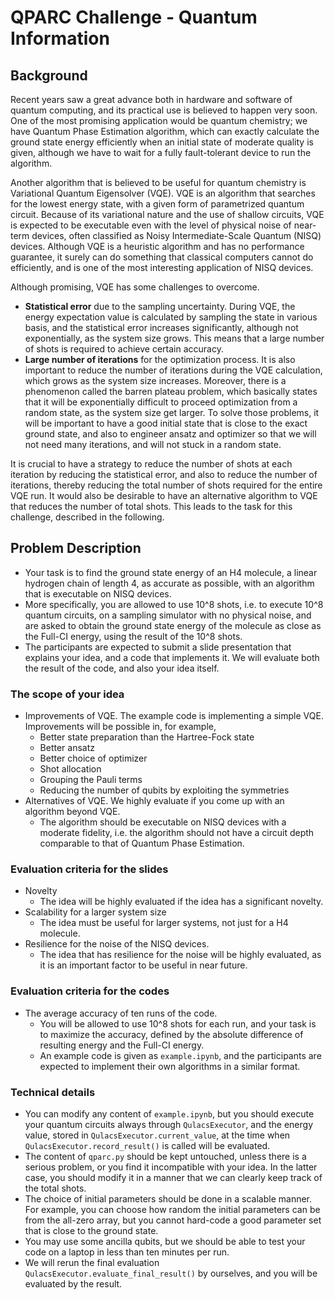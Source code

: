 # QPARC Challenge - Quantum Information

## Background
Recent years saw a great advance both in hardware and software of quantum computing, and its practical use is believed to happen very soon. One of the most promising application would be quantum chemistry; we have Quantum Phase Estimation algorithm, which can exactly calculate the ground state energy efficiently when an initial state of moderate quality is given, although we have to wait for a fully fault-tolerant device to run the algorithm.

Another algorithm that is believed to be useful for quantum chemistry is Variational Quantum Eigensolver (VQE). VQE is an algorithm that searches for the lowest energy state, with a given form of parametrized quantum circuit. Because of its variational nature and the use of shallow circuits, VQE is expected to be executable even with the level of physical noise of near-term devices, often classified as Noisy Intermediate-Scale Quantum (NISQ) devices. Although VQE is a heuristic algorithm and has no performance guarantee, it surely can do something that classical computers cannot do efficiently, and is one of the most interesting application of NISQ devices.

Although promising, VQE has some challenges to overcome. 
- **Statistical error** due to the sampling uncertainty. During VQE, the energy expectation value is calculated by sampling the state in various basis, and the statistical error increases significantly, although not exponentially, as the system size grows. This means that a large number of shots is required to achieve certain accuracy.
- **Large number of iterations** for the optimization process. It is also important to reduce the number of iterations during the VQE calculation, which grows as the system size increases. Moreover, there is a phenomenon called the barren plateau problem, which basically states that it will be exponentially difficult to proceed optimization from a random state, as the system size get larger. To solve those problems, it will be important to have a good initial state that is close to the exact ground state, and also to engineer ansatz and optimizer so that we will not need many iterations, and will not stuck in a random state.

It is crucial to have a strategy to reduce the number of shots at each iteration by reducing the statistical error, and also to reduce the number of iterations, thereby reducing the total number of shots required for the entire VQE run. It would also be desirable to have an alternative algorithm to VQE that reduces the number of total shots. This leads to the task for this challenge, described in the following.

## Problem Description
- Your task is to find the ground state energy of an H4 molecule, a linear hydrogen chain of length 4, as accurate as possible, with an algorithm that is executable on NISQ devices.
- More specifically, you are allowed to use 10^8 shots, i.e. to execute 10^8 quantum circuits, on a sampling simulator with no physical noise, and are asked to obtain the ground state energy of the molecule as close as the Full-CI energy, using the result of the 10^8 shots.
- The participants are expected to submit a slide presentation that explains your idea, and a code that implements it. We will evaluate both the result of the code, and also your idea itself.

### The scope of your idea
- Improvements of VQE. The example code is implementing a simple VQE. Improvements will be possible in, for example,
    - Better state preparation than the Hartree-Fock state
    - Better ansatz
    - Better choice of optimizer
    - Shot allocation
    - Grouping the Pauli terms
    - Reducing the number of qubits by exploiting the symmetries
- Alternatives of VQE. We highly evaluate if you come up with an algorithm beyond VQE. 
    - The algorithm should be executable on NISQ devices with a moderate fidelity, i.e. the algorithm should not have a circuit depth comparable to that of Quantum Phase Estimation.

### Evaluation criteria for the slides
- Novelty
    - The idea will be highly evaluated if the idea has a significant novelty.
- Scalability for a larger system size
    - The idea must be useful for larger systems, not just for a H4 molecule.
- Resilience for the noise of the NISQ devices.
    - The idea that has resilience for the noise will be highly evaluated, as it is an important factor to be useful in near future.

### Evaluation criteria for the codes
- The average accuracy of ten runs of the code.
    - You will be allowed to use 10^8 shots for each run, and your task is to maximize the accuracy, defined by the absolute difference of resulting energy and the Full-CI energy.
    - An example code is given as `example.ipynb`, and the participants are expected to implement their own algorithms in a similar format.

### Technical details
- You can modify any content of `example.ipynb`, but you should execute your quantum circuits always through `QulacsExecutor`, and the energy value, stored in `QulacsExecutor.current_value`, at the time when `QulacsExecutor.record_result()` is called will be evaluated.
- The content of `qparc.py` should be kept untouched, unless there is a serious problem, or you find it incompatible with your idea. In the latter case, you should modify it in a manner that we can clearly keep track of the total shots.
- The choice of initial parameters should be done in a scalable manner. For example, you can choose how random the initial parameters can be from the all-zero array, but you cannot hard-code a good parameter set that is close to the ground state.
- You may use some ancilla qubits, but we should be able to test your code on a laptop in less than ten minutes per run.
- We will rerun the final evaluation `QulacsExecutor.evaluate_final_result()` by ourselves, and you will be evaluated by the result.